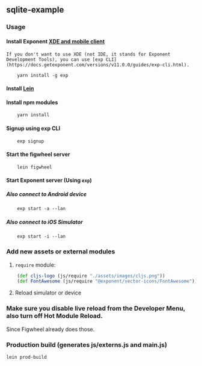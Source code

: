 ## sqlite-example

### Usage

#### Install Exponent [XDE and mobile client](https://docs.getexponent.com/versions/v11.0.0/introduction/installation.html)
    If you don't want to use XDE (not IDE, it stands for Exponent Development Tools), you can use [exp CLI](https://docs.getexponent.com/versions/v11.0.0/guides/exp-cli.html).

``` shell
    yarn install -g exp
```

#### Install [Lein](http://leiningen.org/#install)

#### Install npm modules

``` shell
    yarn install
```

#### Signup using exp CLI

``` shell
    exp signup
```

#### Start the figwheel server
``` shell
    lein figwheel
```

#### Start Exponent server (Using `exp`)

##### Also connect to Android device

``` shell
    exp start -a --lan
```

##### Also connect to iOS Simulator

``` shell
    exp start -i --lan
```

### Add new assets or external modules
1. `require` module:

``` clj
    (def cljs-logo (js/require "./assets/images/cljs.png"))
    (def FontAwesome (js/require "@exponent/vector-icons/FontAwesome"))
```
2. Reload simulator or device

### Make sure you disable live reload from the Developer Menu, also turn off Hot Module Reload.
Since Figwheel already does those.

### Production build (generates js/externs.js and main.js)

``` shell
lein prod-build
```
